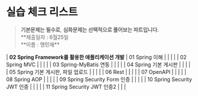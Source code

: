 # 실습 체크 리스트

> **기본문제는 필수로**, **심화문제는 선택적으로 풀어보는 파트입니다.**  
> **제출일자 : 6월25일  
> **이름 : 맹민재\*\*

| **02 Spring Framework를 활용한 애플리케이션 개발** | 01 Spring 이해 | | |
| | 02 Spring MVC | | |
| | 03 Spring-MyBatis 연동 | | |
| | 04 Spring 기본 게시판 | | |
| | 05 Spring 기본 게시판, 파일 업로드 | | |
| | 06 Rest | | |
| | 07 OpenAPI | | |
| | 08 Spring AOP | | |
| | 09 Spring Security Form 인증 | | |
| | 10 Spring Security JWT 인증 | | |
| | 11 Spring Security JWT 인증2 | | |
